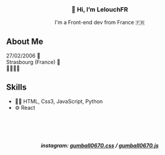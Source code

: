 <h3 align="center">👋 Hi, I’m LelouchFR</h3>
<p align="center">I'm a Front-end dev from France 🇫🇷</p>

## About Me
27/02/2006 🎉<br>
Strasbourg (France) 📍<br>
🐱‍👤🐱‍💻

## Skills
- 👨‍💻 HTML, Css3, JavaScript, Python
- ⚙️ React

<br><br><br>
<h5 align="center">instagram: <a href="https://www.instagram.com/gumball0670.css">gumball0670.css</a> / <a href="https://www.instagram.com/gumball0670.js">gumball0670.js</a></h5>
